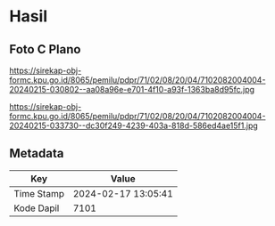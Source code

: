 # Hasil

## Foto C Plano

https://sirekap-obj-formc.kpu.go.id/8065/pemilu/pdpr/71/02/08/20/04/7102082004004-20240215-030802--aa08a96e-e701-4f10-a93f-1363ba8d95fc.jpg

https://sirekap-obj-formc.kpu.go.id/8065/pemilu/pdpr/71/02/08/20/04/7102082004004-20240215-033730--dc30f249-4239-403a-818d-586ed4ae15f1.jpg


## Metadata

| Key        | Value               |
| ---------- | ------------------- |
| Time Stamp | 2024-02-17 13:05:41 |
| Kode Dapil | 7101                |



